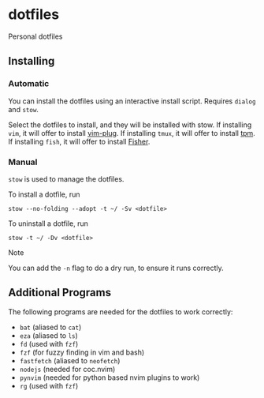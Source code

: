 # dotfiles

Personal dotfiles

## Installing

### Automatic

You can install the dotfiles using an interactive install script. Requires `dialog` and `stow`.

Select the dotfiles to install, and they will be installed with stow. If installing `vim`, it will offer to install [vim-plug](https://github.com/junegunn/vim-plug). If installing `tmux`, it will offer to install [tpm](https://github.com/tmux-plugins/tpm). If installing `fish`, it will offer to install [Fisher](https://github.com/jorgebucaran/fisher).

### Manual

`stow` is used to manage the dotfiles.

To install a dotfile, run
```
stow --no-folding --adopt -t ~/ -Sv <dotfile>
```

To uninstall a dotfile, run
```
stow -t ~/ -Dv <dotfile>
```

> [!NOTE]
> You can add the `-n` flag to do a dry run, to ensure it runs correctly.

## Additional Programs

The following programs are needed for the dotfiles to work correctly:

* `bat` (aliased to `cat`)
* `eza` (aliased to `ls`)
* `fd` (used with `fzf`)
* `fzf` (for fuzzy finding in vim and bash)
* `fastfetch` (aliased to `neofetch`)
* `nodejs` (needed for coc.nvim)
* `pynvim` (needed for python based nvim plugins to work)
* `rg` (used with `fzf`)
